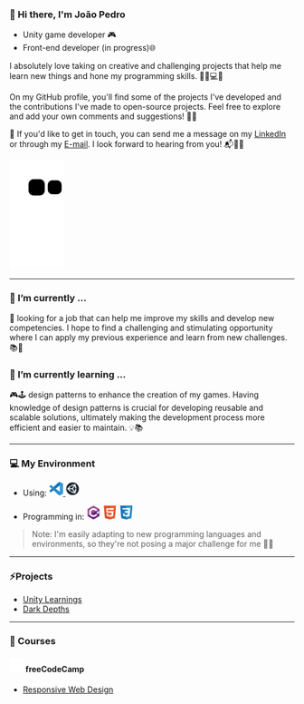 ### 👋 Hi there, I'm João Pedro

- Unity game developer 🎮
- Front-end developer (in progress)🌐

 I absolutely love taking on creative and challenging projects that help me learn new things and hone my programming skills. 💪🏼💻🚀

On my GitHub profile, you'll find some of the projects I've developed and the contributions I've made to open-source projects. Feel free to explore and add your own comments and suggestions! 🙌🏼

📧 If you'd like to get in touch, you can send me a message on my [LinkedIn](https://www.linkedin.com/in/jpmunhozoliveira/) or through my [E-mail](mailto:jpmunhozoliveira@gmail.com). I look forward to hearing from you! 📬👋🏼

![snake gif](https://github.com/JpMunhozOliveira/JpMunhozOliveira/blob/output/github-contribution-grid-snake.svg)

<hr>

### 🔭 I’m currently ...

💼 looking for a job that can help me improve my skills and develop new competencies. I hope to find a challenging and stimulating opportunity where I can apply my previous experience and learn from new challenges. 📚🌟

### 🌱 I’m currently learning ...

🎮🕹️ design patterns to enhance the creation of my games. Having knowledge of design patterns is crucial for developing reusable and scalable solutions, ultimately making the development process more efficient and easier to maintain. 💡📚

<hr>

### 💻 My Environment
- Using: <a href="#"> <img src="icons/tools/vscode/vscode-original.svg" alt="VS Code Logo" width="25" height="25"/> </a>
         <a href="#"> <img src="icons/tools/unity/unity.svg" alt="Unity Logo" width="25" height="25"/> </a>
         
- Programming in: <a href="#"> <img src="icons/programming/csharp/csharp-original.svg" alt="C sharp" width="25" height="25"/></a>
                  <a href="#"> <img src="icons/programming/html5/html5-original.svg" alt="Html" width="25" height="25"/></a>
                  <a href="#"> <img src="icons/programming/css3/css3-original.svg" alt="Css" width="25" height="25"/></a>
                  
>Note: I'm easily adapting to new programming languages and environments, so they're not posing a major challenge for me 📖💡

<hr>

### ⚡Projects
- [Unity Learnings](https://github.com/JpMunhozOliveira/Unity-Learnings/blob/main/README.md)
- [Dark Depths](https://github.com/JpMunhozOliveira/Dark-Depths/blob/main/README.md)

<hr>

### 🏫 Courses

#### <a href="#"> <img src="icons/courses/freecodecamp/fcc_primary_small.svg" alt="C sharp" width="25" height="25"/></a> freeCodeCamp
- [Responsive Web Design](https://github.com/JpMunhozOliveira/Responsive-Web-Design/blob/main/README.md)

<!--
- 🔭 I’m currently working on ...
- 🌱 I’m currently learning ...
- 👯 I’m looking to collaborate on ...
- 🤔 I’m looking for help with ...
- 💬 Ask me about ...
- 📫 How to reach me: ...
- 😄 Pronouns: ...
- ⚡ Fun fact: ...
-->
